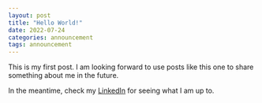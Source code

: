 ```yaml
---
layout: post
title: "Hello World!"
date: 2022-07-24
categories: announcement
tags: announcement
---
```

This is my first post. I am looking forward to use posts like this one to share something about me in the future.

In the meantime, check my [LinkedIn](https://www.linkedin.com/in/janspoerer/) for seeing what I am up to.